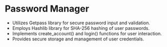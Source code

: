 # Password Manager
* Utilizes Getpass library for secure password input and validation.
* Employs Hashlib library for SHA-256 hashing of user passwords.
* Implements create_account() and login() functions for user interaction.
* Provides secure storage and management of user credentials.
